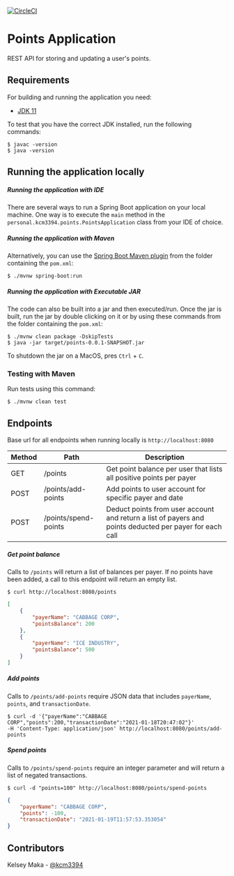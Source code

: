 [![CircleCI](https://circleci.com/gh/kcm3394/points-application.svg?style=svg)](https://circleci.com/gh/kcm3394/points-application)
# Points Application

REST API for storing and updating a user's points.

## Requirements

For building and running the application you need:

- [JDK 11](https://www.oracle.com/java/technologies/javase-jdk11-downloads.html)

To test that you have the correct JDK installed, run the following commands:

```shell
$ javac -version
$ java -version
```

## Running the application locally

##### Running the application with IDE

There are several ways to run a Spring Boot application on your local machine. One way is to execute the `main` method in the `personal.kcm3394.points.PointsApplication` class from your IDE of choice.

##### Running the application with Maven

Alternatively, you can use the [Spring Boot Maven plugin](https://docs.spring.io/spring-boot/docs/current/maven-plugin/reference/htmlsingle/) from the folder containing the `pom.xml`:

```shell
$ ./mvnw spring-boot:run
```

##### Running the application with Executable JAR

The code can also be built into a jar and then executed/run. Once the jar is built, run the jar by double clicking on it or by using these commands from the folder containing the `pom.xml`:

```shell
$ ./mvnw clean package -DskipTests
$ java -jar target/points-0.0.1-SNAPSHOT.jar
```

To shutdown the jar on a MacOS, pres `Ctrl` + `C`.

### Testing with Maven

Run tests using this command:

```shell
$ ./mvnw clean test
```

## Endpoints

Base url for all endpoints when running locally is `http://localhost:8080`

Method	| Path	| Description	|
------- | --------------------- | --------------------------------------------------------------------- |
GET	    | /points	            | Get point balance per user that lists all positive points per payer   |
POST	| /points/add-points	| Add points to user account for specific payer and date	            |
POST    | /points/spend-points	| Deduct points from user account and return a list of payers and points deducted per payer for each call |

##### Get point balance

Calls to `/points` will return a list of balances per payer. If no points have been added, a call to this endpoint will return an empty list.

```shell
$ curl http://localhost:8080/points
```

```json
[
    {
        "payerName": "CABBAGE CORP",
        "pointsBalance": 200
    },
    {
        "payerName": "ICE INDUSTRY",
        "pointsBalance": 500
    } 
]
```

##### Add points

Calls to `/points/add-points` require JSON data that includes `payerName`, `points`, and `transactionDate`.

```shell
$ curl -d '{"payerName":"CABBAGE CORP","points":200,"transactionDate":"2021-01-18T20:47:02"}' 
-H 'Content-Type: application/json' http://localhost:8080/points/add-points
```
##### Spend points

Calls to `/points/spend-points` require an integer parameter and will return a list of negated transactions.

```shell
$ curl -d "points=100" http://localhost:8080/points/spend-points
```

```json
{
    "payerName": "CABBAGE CORP",
    "points": -100,
    "transactionDate": "2021-01-19T11:57:53.353054"
}
```  

## Contributors

Kelsey Maka - [@kcm3394](https://github.com/kcm3394)